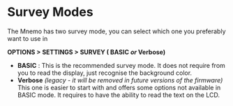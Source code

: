 # Survey Modes

The Mnemo has two survey mode, you can select which one you preferably want to use in 

**OPTIONS > SETTINGS > SURVEY ( BASIC _or_ Verbose)**

- **BASIC** : This is the recommended survey mode. It does not require from you to read the display, just recognise the background color.
- **Verbose** _(legacy - it will be removed in future versions of the firmware)_ This one is easier to start with and offers some options not available in BASIC mode. It requires to have the ability to read the text on the LCD. 
